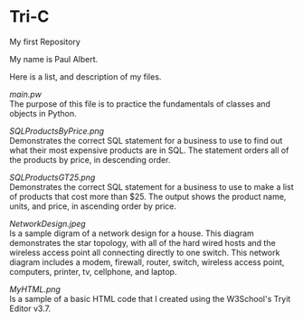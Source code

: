 # Tri-C
My first Repository

My name is Paul Albert.

Here is a list, and description of my files.

*main.pw* <br>The purpose of this file is to practice the fundamentals of classes and objects in Python.

*SQLProductsByPrice.png*<br>Demonstrates the correct SQL statement for a business to use to find out what their most expensive products are in SQL. The statement orders all of the products by price, in descending order.

*SQLProductsGT25.png*<br>Demonstrates the correct SQL statement for a business to use to make a list of products that cost more than $25.  The output shows the product name, units, and price, in ascending order by price.

*NetworkDesign.jpeg*<br>Is a sample digram of a network design for a house.  This diagram demonstrates the star topology, with all of the hard wired hosts and the wireless access point all connecting directly to one switch.  This network diagram includes a modem, firewall, router, switch, wireless access point, computers, printer, tv, cellphone, and laptop.   

*MyHTML.png*<br>Is a sample of a basic HTML code that I created using the W3School's Tryit Editor v3.7.
